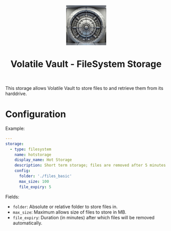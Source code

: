 <div align="center">
  <img width="125px" src="../../../../../client/public/logo192.png" />
  <h1>Volatile Vault - FileSystem Storage</h1>
  <br/>
</div>

This storage allows Volatile Vault to store files to and retrieve them from its harddrive.

# Configuration

Example:

```yaml
---
storage:
  - type: filesystem
    name: hotstorage
    display_name: Hot Storage
    description: Short term storage; files are removed after 5 minutes
    config:
      folder: './files_basic'
      max_size: 100
      file_expiry: 5
```

Fields:

- `folder`: Absolute or relative folder to store files in.
- `max_size`: Maximum allows size of files to store in MB.
- `file_expiry`: Duration (in minutes) after which files will be removed automatically.
